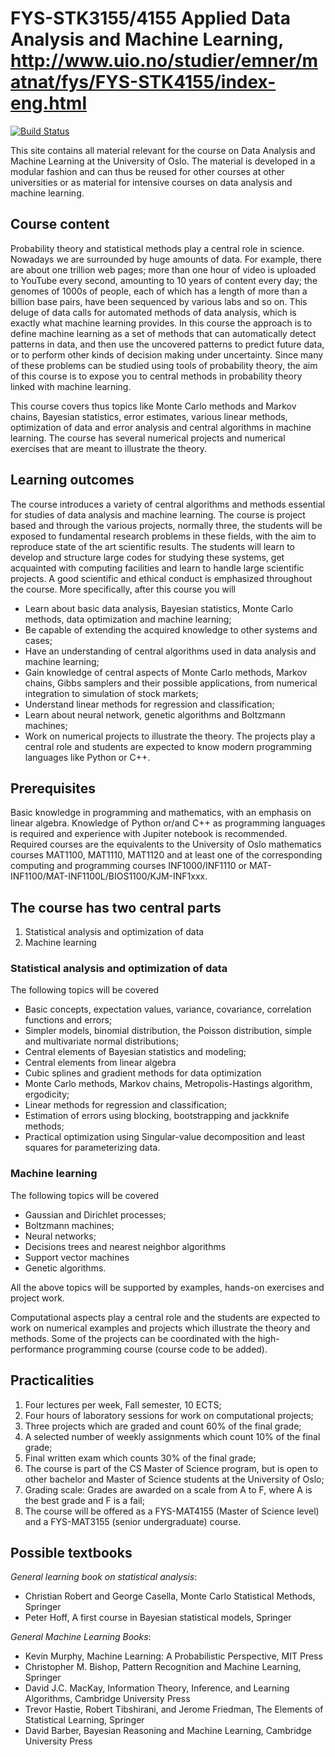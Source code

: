 # FYS-STK3155/4155 Applied Data Analysis and Machine Learning, http://www.uio.no/studier/emner/matnat/fys/FYS-STK4155/index-eng.html

[![Build Status](https://travis-ci.org/CompPhysics/MachineLearning.svg?branch=master)](https://travis-ci.org/CompPhysics/MachineLearning)

This site contains all material relevant for the course on Data Analysis and Machine Learning at the University of Oslo. The material is developed in a modular fashion and can thus be reused for other courses at other universities or as material for intensive courses on data analysis and machine learning.

## Course content

Probability theory and statistical methods play a central role in science. Nowadays we are
surrounded by huge amounts of data. For example, there are about one trillion web pages; more than one
hour of video is uploaded to YouTube every second, amounting to 10 years of content every
day; the genomes of 1000s of people, each of which has a length of more than a billion  base pairs, have
been sequenced by various labs and so on.
This deluge of data calls for automated methods of data analysis,
which is exactly what machine
learning provides. In this course the approach is to define machine learning as a set of methods that can
automatically detect patterns in data, and then use the uncovered patterns to predict future
data, or to perform other kinds of decision making under uncertainty. Since many of these problems can be studied using
tools of probability theory, the aim of this course is to expose you to central methods in probability theory linked with machine learning.

This course covers thus topics like Monte Carlo methods and Markov chains, Bayesian statistics, error estimates, various linear methods, optimization of data and error analysis and central algorithms in machine learning.
The course has several numerical projects and numerical exercises that are meant to illustrate the theory.



## Learning outcomes

The course introduces a variety of central algorithms and methods
essential for studies of data analysis and machine learning. The course is project based and through the various projects, normally three, the students will be exposed to fundamental research problems in these fields, with the aim to reproduce state of the art scientific results. The students will learn to develop and structure large codes for studying these systems, get acquainted with computing facilities and learn to handle large scientific projects. A good scientific and ethical conduct is emphasized throughout the course. More specifically, after this course you will

- Learn about basic data analysis, Bayesian statistics, Monte Carlo methods, data optimization and machine learning;
- Be capable of extending the acquired knowledge to other systems and cases;
- Have an understanding of central algorithms used in data analysis and machine learning;
- Gain knowledge of central aspects of Monte Carlo methods, Markov chains, Gibbs samplers and their possible applications, from numerical integration to simulation of stock markets;
- Understand linear methods for regression and classification;
- Learn about neural network, genetic algorithms and Boltzmann machines;
- Work on numerical projects to illustrate the theory. The projects play a central role and students are expected to know modern programming languages like Python or C++.  

## Prerequisites

Basic knowledge in programming and mathematics, with an emphasis on linear algebra. Knowledge of Python or/and C++ as programming languages is required and experience with Jupiter notebook is recommended. Required courses are the equivalents to the University of Oslo mathematics courses MAT1100, MAT1110, MAT1120 and at least one of the corresponding computing and programming courses INF1000/INF1110 or MAT-INF1100/MAT-INF1100L/BIOS1100/KJM-INF1xxx. 


## The course has two central parts

1. Statistical analysis and optimization of data
2. Machine learning

### Statistical analysis and optimization of data

The following topics will be covered
- Basic concepts, expectation values, variance, covariance, correlation functions and errors;
- Simpler models, binomial distribution, the Poisson distribution, simple and multivariate normal distributions;
- Central elements of Bayesian statistics and modeling;
- Central elements from linear algebra
- Cubic splines and gradient methods for data optimization
- Monte Carlo methods, Markov chains, Metropolis-Hastings algorithm, ergodicity;
- Linear methods for regression and classification;
- Estimation of errors using blocking, bootstrapping and jackknife methods;
- Practical optimization using Singular-value decomposition and least squares for parameterizing data.


### Machine learning

The following topics will be covered
- Gaussian and Dirichlet processes;
- Boltzmann machines;
- Neural networks;
- Decisions trees and nearest neighbor algorithms
- Support vector machines
- Genetic algorithms.

All the above topics will be supported by examples, hands-on exercises and project work.

Computational aspects play a central role and the students are
expected to work on numerical examples and projects which illustrate
the theory and methods. Some of the projects can be coordinated with the high-performance programming course (course code to be added). 



## Practicalities

1. Four lectures per week, Fall semester, 10 ECTS;
2. Four hours of laboratory sessions for work on computational projects;
3. Three projects which are graded and count $60\%$ of the final grade;
4. A selected number of weekly assignments which count  $10\%$ of the final grade;
5. Final written exam which counts $30\%$ of the final grade;
6. The course is part of the CS Master of Science program, but is open to other bachelor and Master of Science students at the University of Oslo;
7. Grading scale: Grades are awarded on a scale from A to F, where A is the best grade and F is a fail;
8. The course will be offered as a FYS-MAT4155 (Master of Science level) and a FYS-MAT3155 (senior undergraduate) course.

## Possible textbooks


_General learning book on statistical analysis_:
- Christian Robert and George Casella, Monte Carlo Statistical Methods, Springer
- Peter Hoff, A first course in Bayesian statistical models, Springer

_General Machine Learning Books_:
- Kevin Murphy, Machine Learning: A Probabilistic Perspective, MIT Press
- Christopher M. Bishop, Pattern Recognition and Machine Learning, Springer
- David J.C. MacKay, Information Theory, Inference, and Learning Algorithms, Cambridge University Press
- Trevor Hastie, Robert Tibshirani, and Jerome Friedman, The Elements of Statistical Learning, Springer
- David Barber, Bayesian Reasoning and Machine Learning, Cambridge University Press 



